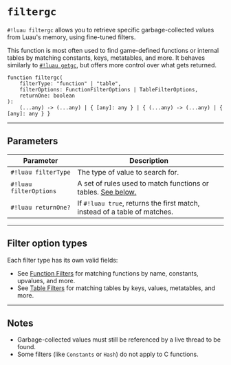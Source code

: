 # `filtergc`

`#!luau filtergc` allows you to retrieve specific garbage-collected values from Luau's memory, using fine-tuned filters.

This function is most often used to find game-defined functions or internal tables by matching constants, keys, metatables, and more. It behaves similarly to [`#!luau getgc`](../getgc.md), but offers more control over what gets returned.

```luau
function filtergc(
    filterType: "function" | "table",
    filterOptions: FunctionFilterOptions | TableFilterOptions,
    returnOne: boolean
):
    (...any) -> (...any) | { [any]: any } | { (...any) -> (...any) | { [any]: any } }
```

---

## Parameters

| Parameter         | Description                                                                 |
|------------------|-----------------------------------------------------------------------------|
| `#!luau filterType`   | The type of value to search for.         |
| `#!luau filterOptions` | A set of rules used to match functions or tables. [See below.](#filter-option-types)               |
| `#!luau returnOne?`   | If `#!luau true`, returns the first match, instead of a table of matches.         |

---

## Filter option types

Each filter type has its own valid fields:

- See [Function Filters](./FunctionFilterOptions.md) for matching functions by name, constants, upvalues, and more.
- See [Table Filters](./TableFilterOptions.md) for matching tables by keys, values, metatables, and more.

---

## Notes

- Garbage-collected values must still be referenced by a live thread to be found.
- Some filters (like `Constants` or `Hash`) do not apply to C functions.
